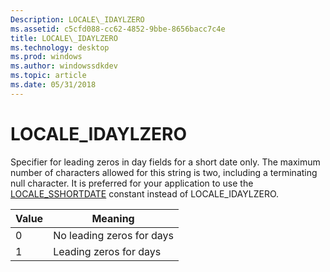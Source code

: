 ```yaml
---
Description: LOCALE\_IDAYLZERO
ms.assetid: c5cfd088-cc62-4852-9bbe-8656bacc7c4e
title: LOCALE\_IDAYLZERO
ms.technology: desktop
ms.prod: windows
ms.author: windowssdkdev
ms.topic: article
ms.date: 05/31/2018
---
```


# LOCALE\_IDAYLZERO

Specifier for leading zeros in day fields for a short date only. The maximum number of characters allowed for this string is two, including a terminating null character. It is preferred for your application to use the [LOCALE\_SSHORTDATE](locale-sshortdate.md) constant instead of LOCALE\_IDAYLZERO.



| Value | Meaning                   |
|-------|---------------------------|
| 0     | No leading zeros for days |
| 1     | Leading zeros for days    |



 

 

 



